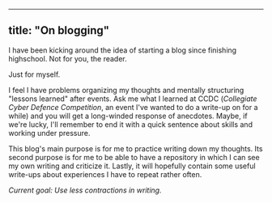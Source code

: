 ----
title:	"On blogging"
----

I have been kicking around the idea of starting a blog since finishing highschool. Not for you, the reader. 

Just for myself.

I feel I have problems organizing my thoughts and mentally structuring "lessons learned" after events. Ask me what I learned at CCDC (*Collegiate Cyber Defence Competition*, an event I've wanted to do a write-up on for a while) and you will get a long-winded response of anecdotes. Maybe, if we're lucky, I'll remember to end it with a quick sentence about skills and working under pressure. 

This blog's main purpose is for me to practice writing down my thoughts. Its second purpose is for me to be able to have a repository in which I can see my own writing and criticize it. Lastly, it will hopefully contain some useful write-ups about experiences I have to repeat rather often. 

*Current goal: Use less contractions in writing.*
